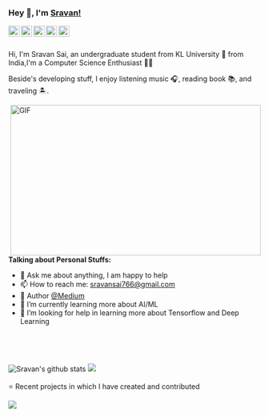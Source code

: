 ### Hey 👋, I'm [Sravan!](https://github.com/sravansai04)


<a href="https://www.linkedin.com/in/sravan-sai-393a58189/">
  <img align="left" alt="Sravan's LinkdeIN" width="22px" src="https://cdn.jsdelivr.net/npm/simple-icons@v3/icons/linkedin.svg" />
</a>
<a href="https://www.youtube.com/c/PlayWithCoding">
  <img align="left" alt="Sravan's Channel" width="22px" src="https://cdn.jsdelivr.net/npm/simple-icons@v3/icons/youtube.svg" />
</a>
<a href="https://medium.com/@sravansai">
  <img align="left" alt="Sravan's Medium" width="22px" src="https://cdn.jsdelivr.net/npm/simple-icons@v3/icons/medium.svg" />
</a>
<a href="https://www.instagram.com/python.india_/">
  <img align="left" alt="Sravan's Instagram" width="22px" src="https://cdn.jsdelivr.net/npm/simple-icons@v3/icons/instagram.svg" />
</a>
<a href="https://twitter.com/Sravan62765671">
  <img align="left" alt="Sravan's Resume | Twitter" width="22px" src="https://cdn.jsdelivr.net/npm/simple-icons@v3/icons/twitter.svg" />
</a>
<br />
<br />

Hi, I'm Sravan Sai, an undergraduate student from KL University 🚀 from India,I'm a Computer Science Enthusiast 👨‍💻 


Beside's developing stuff, I enjoy listening music 🎧, reading book 📚, and traveling 🏝️.

  <img align="right" alt="GIF" width="500" height="300" src="https://websiteoncall.com/wp-content/uploads/2020/03/software_development.gif" />
  
  
**Talking about Personal Stuffs:**


- 💬 Ask me about anything, I am happy to help
- 📫 How to reach me: sravansai766@gmail.com
- :green_book: Author [@Medium](https://medium.com/@sravansai)
- 🌱 I’m currently learning more about AI/ML 
- 🤔 I’m looking for help in learning more about Tensorflow and Deep Learning

&nbsp;

<br>

![Sravan's github stats](https://github-readme-stats.vercel.app/api?username=sravansai04&show_icons=true&title_color=fff&icon_color=79ff97&text_color=9f9f9f&bg_color=151515)
<img src="https://github-readme-stats.vercel.app/api/top-langs/?username=sravansai04&layout=compact&hide=html&theme=radical%22%20alt=%22sravansai04" />
</br>
<br>
⭐️ Recent projects in which I have created and contributed

<a href="https://github.com/sravansai04/PERMISSION-APPROVAL-SYSTEM">
<img src="https://github-readme-stats.vercel.app/api/pin/?username=sravansai04&repo=PERMISSION-APPROVAL-SYSTEM" /></a>
  

